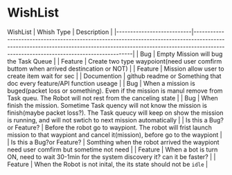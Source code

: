 # WishList
WishList
| Whish Type                | Description                                                                                                                                                                                                        |
|---------------------------|--------------------------------------------------------------------------------------------------------------------------------------------------------------------------------------------------------------------|
| Bug                       | Empty Mission will bug the Task Queue                                                                                                                                                                              |
| Feature                   | Create two type waypoiont(need user comfirm buttom when arrived destincation or NOT)                                                                                                                               |
| Feature                   | Mission allow user to create item wait for sec                                                                                                                                                                     |
| Documention               | github readme or Something that doc every feature/API function useage                                                                                                                                              |
| Bug                       | When a mission is buged(packet loss or something). Even if the mission is manul remove from Task queu. The Robot will not rest from the canceling state                                                            |
| Bug                       | When finish the mission. Sometime Task quency will not know the mission is finish(maybe packet loss?). The Task queucy will keep on show the mission is running, and will not swtich to next mission automatically |
| Is this a Bug?or Feature? | Before the robot go to waypiont. The robot will frist launch mission to that waypiont and cancel it(mission), before go to the waypiont                                                                            |
| Is this a Bug?or Feature? | Somthing when the robot arrived the waypiont need user comfirm but sometime not need                                                                                                                               |
| Feature                   | When a bot is turn ON, need to wait 30-1min for the system discovery it? can it be faster?                                                                                                                         |
| Feature                   | When the Robot is not inital, the its state should not be `idle`                                                                                                                                                   |
